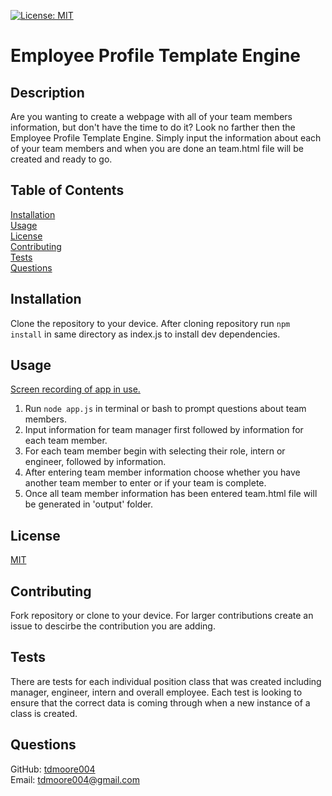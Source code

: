 [![License: MIT](https://img.shields.io/badge/License-MIT-yellow.svg)](https://choosealicense.com/licenses/mit/)
# Employee Profile Template Engine

## Description

Are you wanting to create a webpage with all of your team members information, but don't have the time to do it? Look no farther then the Employee Profile Template Engine. Simply input the information about each of your team members and when you are done an team.html file will be created and ready to go.

## Table of Contents

[Installation](##installation)  
[Usage](##usage)  
[License](##license)  
[Contributing](##contributing)  
[Tests](##tests)  
[Questions](##questions)  

## Installation

Clone the repository to your device. After cloning repository run ```npm install``` in same directory as index.js to install dev dependencies.

## Usage

[Screen recording of app in use.](https://drive.google.com/file/d/1sZVbn8iQj1ZpBMN99HEiPSDNetDKRFD4/view)
1. Run ```node app.js``` in terminal or bash to prompt questions about team members.
2. Input information for team manager first followed by information for each team member.
3. For each team member begin with selecting their role, intern or engineer, followed by information.
4. After entering team member information choose whether you have another team member to enter or if your team is complete.
5. Once all team member information has been entered team.html file will be generated in 'output' folder.  

## License

[MIT](https://choosealicense.com/licenses/mit/)

## Contributing

Fork repository or clone to your device. For larger contributions create an issue to descirbe the contribution you are adding.

## Tests

There are tests for each individual position class that was created including manager, engineer, intern and overall employee. Each test is looking to ensure that the correct data is coming through when a new instance of a class is created.

## Questions

GitHub: [tdmoore004](https://github.com/tdmoore004)  
Email: [tdmoore004@gmail.com](mailto:tdmoore004@gmail.com)
